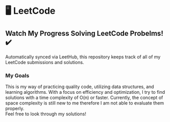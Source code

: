 # 🖥️ LeetCode
## Watch My Progress Solving LeetCode Probelms! ✔️
Automatically synced via LeetHub, this repository keeps track of all of my LeetCode submissions and solutions.  
  
### My Goals
This is my way of practicing quality code, utilizing data structures, and learning algorithms. With a focus on efficiency and optimization,
I try to find solutions with a time complexity of O(n) or faster. Currently, the concept of space complexity is still new to me
therefore I am not able to evaluate them properly.  
Feel free to look through my solutions!
